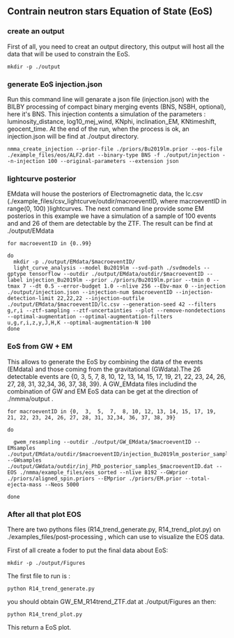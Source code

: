 ## Contrain neutron stars Equation of State (EoS) 

### create an output 

First of all, you need to creat an output directory, this output will host all the data that will be used to constrain the EoS.
    
	mkdir -p ./output


### generate EoS injection.json

Run this command line will genarate  a json file (injection.json)  with the BILBY processing of compact binary merging events (BNS, NSBH, optional), here it's BNS. This injection contents a simulation of the parameters : luminosity_distance, log10_mej_wind, KNphi, inclination_EM, KNtimeshift, geocent_time.
At the end of the run, when the process is ok,  an injection.json will be find at  ./output directory.

	nmma_create_injection --prior-file ./priors/Bu2019lm.prior --eos-file ./example_files/eos/ALF2.dat --binary-type BNS -f ./output/injection --n-injection 100 --original-parameters --extension json


### lightcurve posterior 

EMdata will house the posteriors of Electromagnetic data,  the lc.csv (./example_files/csv_lightcurve/outdir/macroeventID, where macroeventID in range(0, 100) )lightcurves.
The next command line provide some EM posterios in this example we have a simulation of a sample of 100 events and and 26 of them are detectable by the ZTF. The result can be find at  ./output/EMdata 

	for macroeventID in {0..99}
	
	do
	  mkdir -p ./output/EMdata/$macroeventID/
	  light_curve_analysis --model Bu2019lm --svd-path ./svdmodels --gptype tensorflow --outdir ./output/EMdata/outdir/$macroeventID --label injection_Bu2019lm --prior ./priors/Bu2019lm.prior --tmin 0 --tmax 7 --dt 0.5 --error-budget 1.0 --nlive 256 --Ebv-max 0 --injection ./output/injection.json --injection-num $macroeventID --injection-detection-limit 22,22,22 --injection-outfile ./output/EMdata/$macroeventID/lc.csv --generation-seed 42 --filters g,r,i --ztf-sampling --ztf-uncertainties --plot --remove-nondetections --optimal-augmentation --optimal-augmentation-filters u,g,r,i,z,y,J,H,K --optimal-augmentation-N 100
	done
	  




### EoS from GW + EM 

This allows to generate the EoS by combining the data of the events (EMdata) and those coming from the gravitational (GWdata).The 26 detectable events are {0,  3,  5,  7,  8, 10, 12, 13, 14, 15, 17, 19, 21, 22, 23, 24, 26, 27, 28, 31, 32,34, 36, 37, 38, 39}.
A GW_EMdata files includind the combination of  GW and EM EoS data can be get at the direction of ./nmma/output . 

	for macroeventID in {0,  3,  5,  7,  8, 10, 12, 13, 14, 15, 17, 19, 21, 22, 23, 24, 26, 27, 28, 31, 32,34, 36, 37, 38, 39}

	do

	  gwem_resampling --outdir ./output/GW_EMdata/$macroeventID --EMsamples ./output/EMdata/outdir/$macroeventID/injection_Bu2019lm_posterior_samples.dat --GWsamples  ./output/GWdata/outdir/inj_PhD_posterior_samples_$macroeventID.dat --EOS ./nmma/example_files/eos_sorted --nlive 8192 --GWprior ./priors/aligned_spin.priors --EMprior ./priors/EM.prior --total-ejecta-mass --Neos 5000

	done


### After all that plot EOS

There are two pythons files (R14_trend_generate.py, R14_trend_plot.py)  on ./examples_files/post-processing , which can use to visualize the EOS data.

First of all create a foder to put the final data about EoS:

	mkdir -p ./output/Figures

The first file to run is :

	python R14_trend_generate.py

you should obtain  GW_EM_R14trend_ZTF.dat  at  ./output/Figures an then:

	python R14_trend_plot.py

This return a EoS plot.
